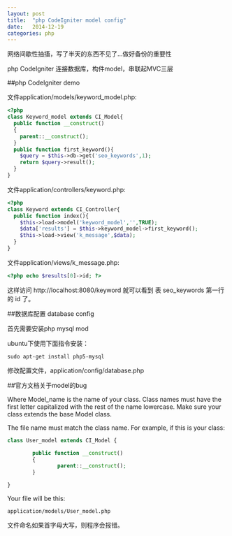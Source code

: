 ```yaml
---
layout: post
title:  "php CodeIgniter model config"
date:   2014-12-19
categories: php
---
```


网络间歇性抽搐，写了半天的东西不见了...做好备份的重要性

php CodeIgniter 连接数据库，构件model，串联起MVC三层

##php CodeIgniter demo

文件application/models/keyword_model.php:

```php
<?php
class Keyword_model extends CI_Model{
  public function __construct()
  {
    parent::__construct();
  }
  public function first_keyword(){
    $query = $this->db->get('seo_keywords',1);
    return $query->result();
  }
}
```

文件application/controllers/keyword.php:

```php
<?php
class Keyword extends CI_Controller{
  public function index(){
    $this->load->model('keyword_model','',TRUE);
    $data['results'] = $this->keyword_model->first_keyword();
    $this->load->view('k_message',$data);
  }
}
```

文件application/views/k_message.php:

```php
<?php echo $results[0]->id; ?>
```

这样访问 http://localhost:8080/keyword 就可以看到 表 seo_keywords 第一行的 id 了。

##数据库配置 database config

首先需要安装php mysql mod

ubuntu下使用下面指令安装：

```
sudo apt-get install php5-mysql
```

修改配置文件，application/config/database.php

##官方文档关于model的bug

Where Model_name is the name of your class. Class names must have the first letter capitalized with the rest of the name lowercase. Make sure your class extends the base Model class.

The file name must match the class name. For example, if this is your class:

```php
class User_model extends CI_Model {

        public function __construct()
        {
                parent::__construct();
        }

}
```
Your file will be this:

```
application/models/User_model.php
```

文件命名如果首字母大写，则程序会报错。
